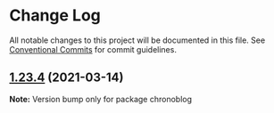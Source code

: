 # Change Log

All notable changes to this project will be documented in this file.
See [Conventional Commits](https://conventionalcommits.org) for commit guidelines.

## [1.23.4](https://github.com/Chronoblog/gatsby-theme-chronoblog/compare/chronoblog@1.23.3...chronoblog@1.23.4) (2021-03-14)

**Note:** Version bump only for package chronoblog
